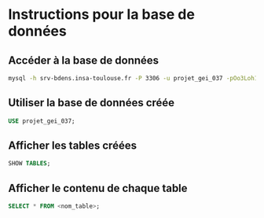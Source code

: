 # Instructions pour la base de données

## Accéder à la base de données
```sh
mysql -h srv-bdens.insa-toulouse.fr -P 3306 -u projet_gei_037 -pOo3Loh1g
```

## Utiliser la base de données créée
```sql
USE projet_gei_037;
```

## Afficher les tables créées
```sql
SHOW TABLES;
```

## Afficher le contenu de chaque table
```sql
SELECT * FROM <nom_table>;
```